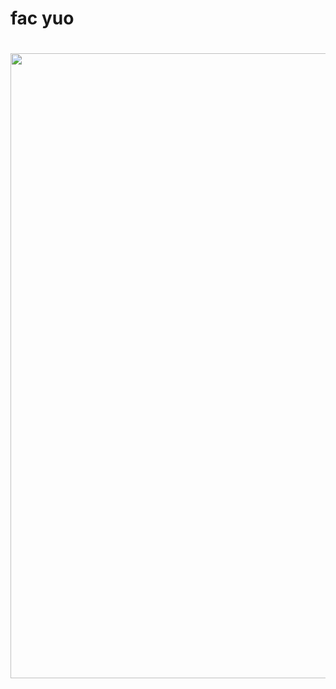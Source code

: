 <h1> fac yuo <h1>
<div id="header" align="center">
  <img src="https://media.giphy.com/media/uio9233HD2tB7fsNb3/giphy.gif" width="1000"/>
</div>
